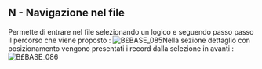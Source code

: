 ## N - Navigazione nel file
Permette di entrare nel file selezionando un logico e seguendo passo passo il percorso che viene proposto : 
![B£BASE_085](http://localhost:3000/immagini/MBDOC_SCH-OJFILE_N/BXBASE_085.png)Nella sezione dettaglio con posizionamento vengono presentati i record dalla selezione in avanti : 
![B£BASE_086](http://localhost:3000/immagini/MBDOC_SCH-OJFILE_N/BXBASE_086.png)